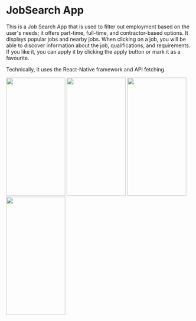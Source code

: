 # JobSearch App

This is a Job Search App that is used to filter out employment based on the user's needs; it offers part-time, full-time, and contractor-based options. It displays popular jobs and nearby jobs. When clicking on a job, you will be able to discover information about the job, qualifications, and requirements. If you like it, you can apply it by clicking the apply button or mark it as a favourite.


Technically, it uses the React-Native framework and API fetching.

<p align = "center>
<img src="https://user-images.githubusercontent.com/54136990/231478187-88585fe4-8f26-4b4c-a26e-1cf6c66db4c1.jpeg" height = "320" width = "160"/>
<img src="https://user-images.githubusercontent.com/54136990/231478232-c41c70ab-442b-4ffc-8ab5-b7a9256624be.jpeg" height = "320" width = "160"/>
<img src="https://user-images.githubusercontent.com/54136990/231478238-9be0ff67-e15d-4fb7-b0e5-a41c2f5b3e25.jpeg" height = "320" width = "160"/>
<img src="https://user-images.githubusercontent.com/54136990/231478245-67654953-6e7e-4104-a04f-2e98c3c02a5c.jpeg" height = "320" width = "160"/>
<img src="https://user-images.githubusercontent.com/54136990/231478926-af8a5368-1f06-4cc4-aeeb-560a1bfe0228.jpeg" height = "320" width = "160"/>
</p>

